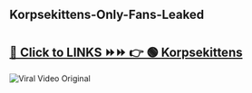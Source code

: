 
 ## Korpsekittens-Only-Fans-Leaked

# <h2><a href="https://clipsfans.com/Korpsekittens&ref=git">🔗 Click to LINKS ⏩⏩ 👉 🟢 Korpsekittens </a></h2>

<a href="https://clipsfans.com/Korpsekittens&ref=git" rel="nofollow" data-target="animated-image.originalLink"><img src="https://i.ibb.co.com/xMMVF88/686577567.gif" alt="Viral Video Original" style="max-width: 100%; display: inline-block;" data-target="animated-image.originalImage"></a>

